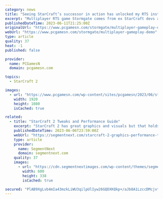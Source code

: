 ```yaml
---
category: news
title: "Seeing StarCraft’s successor in action has unlocked my RTS instincts"
excerpt: "Multiplayer RTS game Stormgate comes from ex StarCraft devs at Frost Giant Studios, and its 1v1 gameplay reveal shows exactly why you should be excited."
publishedDateTime: 2023-06-11T21:25:00Z
originalUrl: "https://www.pcgamesn.com/stormgate/multiplayer-gameplay-demo"
webUrl: "https://www.pcgamesn.com/stormgate/multiplayer-gameplay-demo"
type: article
quality: 37
heat: -1
published: false

provider:
  name: PCGamesN
  domain: pcgamesn.com

topics:
  - StarCraft 2

images:
  - url: "https://www.pcgamesn.com/wp-content/sites/pcgamesn/2023/06/stormgate-rts-game-starcraft-spiritual-successor-frost-giant-studios.jpg"
    width: 1920
    height: 1080
    isCached: true

related:
  - title: "StarCraft 2 Tweaks and Performance Guide"
    excerpt: "StarCraft 2 has great graphics and visuals but that holds for those who have high-end PCs. If you are on a mediocre PC that can only offer average graphics at best then you may want to go by the ..."
    publishedDateTime: 2023-06-06T23:59:00Z
    webUrl: "https://segmentnext.com/starcraft-2-graphics-performance-tweak-guide/"
    type: article
    provider:
      name: SegmentNext
      domain: segmentnext.com
    quality: 37
    images:
      - url: "https://cdn.segmentnextimages.com/wp-content/themes/segmentnext/images/no-image-available.jpg"
        width: 600
        height: 338
        isCached: true

secured: "PlAB9XgLvb4mIa43mzkLiWU3qilpUlIyw26GQDXKQkp+/aJb8A1LzccDMcjvt0NZFkXybk+ebTQKA2eRgfmARwY+mOK/JpdVvZTd9PL3S9ssdMN1pK7JPlcXYFPSv4TZPsr3nGErJrmjooevloOb1x0r8QcEkBJpF7hL8rSYAqOZ8jVrLCKB8UxS/RyQ8j2sc9i+mu1j86T/WbgLXbSTFyfuEKc3mfyEijI2eb4U6I7XjAmPL6rG+I5m/dK3mFwA4kz6/WVWlEVCXCdKChoUMoaU9ISgFCXfw0ELXeNdK28gEQT2YeV6oqaYHAezNosgqBg+BIVD06sUa6gyBS3kxdrqIZnnR8A8forDaGF69YE=;ApsEs38FWT7acGk4eFXRhQ=="
---
```


